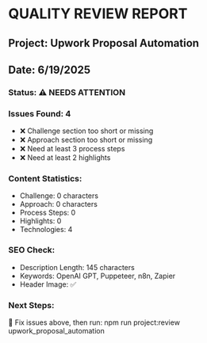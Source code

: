 
# QUALITY REVIEW REPORT
## Project: Upwork Proposal Automation
## Date: 6/19/2025

### Status: ⚠️ NEEDS ATTENTION

### Issues Found: 4
- ❌ Challenge section too short or missing
- ❌ Approach section too short or missing
- ❌ Need at least 3 process steps
- ❌ Need at least 2 highlights

### Content Statistics:
- Challenge: 0 characters
- Approach: 0 characters  
- Process Steps: 0
- Highlights: 0
- Technologies: 4

### SEO Check:
- Description Length: 145 characters
- Keywords: OpenAI GPT, Puppeteer, n8n, Zapier
- Header Image: ✅

### Next Steps:
🔧 Fix issues above, then run: npm run project:review upwork_proposal_automation
        